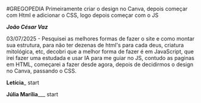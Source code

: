 #GREGOPEDIA
Primeiramente criar o design no Canva, depois começar com Html e adicionar o CSS, logo depois começar com o JS

_________________________________________João César Vaz_________________________________________

03/07/2025 - Pesquisei as melhores formas de fazer o site e como montar sua estrutura, para não ter dezenas de html's para cada deus, criatura mitológica, etc, decobri que a melhor forma de fazer é em JavaScript, que irei fazer uma estudada e usar IA para me guiar no JS, contudo as paginas em HTML, começarei a fazer desde agora, depois de decidirmos o design no Canva, passando o CSS.





______________________________________________Letícia_______________________________________________
start



__________________________________________Júlia Marília_____________________________________________
start